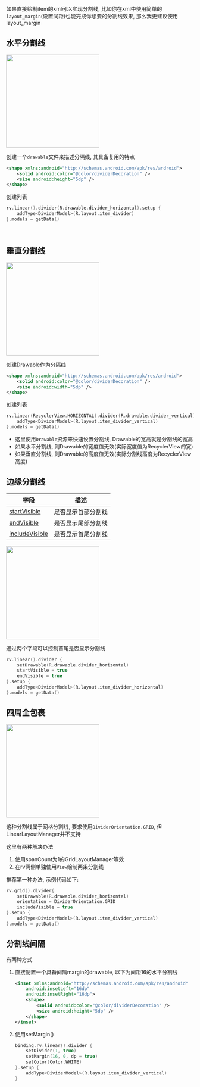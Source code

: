 如果直接绘制item的xml可以实现分割线, 比如你在xml中使用简单的`layout_margin`(设置间距)也能完成你想要的分割线效果, 那么我更建议使用layout_margin


## 水平分割线

<img src="https://i.loli.net/2021/08/14/IoBfnz6ERXVHlq3.png" width="250" />

创建一个`drawable`文件来描述分隔线, 其具备复用的特点

```xml
<shape xmlns:android="http://schemas.android.com/apk/res/android">
    <solid android:color="@color/dividerDecoration" />
    <size android:height="5dp" />
</shape>
```

创建列表

```kotlin
rv.linear().divider(R.drawable.divider_horizontal).setup {
    addType<DividerModel>(R.layout.item_divider)
}.models = getData()
```

<br>

## 垂直分割线

<img src="https://i.loli.net/2021/08/14/rAeDXkfV6HxJUym.png" width="250"/>

创建Drawable作为分隔线
```xml
<shape xmlns:android="http://schemas.android.com/apk/res/android">
    <solid android:color="@color/dividerDecoration" />
    <size android:width="5dp" />
</shape>
```

创建列表
```kotlin
rv.linear(RecyclerView.HORIZONTAL).divider(R.drawable.divider_vertical).setup {
    addType<DividerModel>(R.layout.item_divider_vertical)
}.models = getData()
```


- 这里使用`Drawable`资源来快速设置分割线, Drawable的宽高就是分割线的宽高
- 如果水平分割线, 则Drawable的宽度值无效(实际宽度值为RecyclerView的宽)
- 如果垂直分割线, 则Drawable的高度值无效(实际分割线高度为RecyclerView高度)


## 边缘分割线

| 字段 | 描述 |
|-|-|
| [startVisible](api/-b-r-v/com.drake.brv/-default-decoration/index.html#-2091559976%2FProperties%2F-900954490) | 是否显示首部分割线 |
| [endVisible](api/-b-r-v/com.drake.brv/-default-decoration/index.html#-377591023%2FProperties%2F-900954490) | 是否显示尾部分割线 |
| [includeVisible](api/-b-r-v/com.drake.brv/-default-decoration/index.html#1716094302%2FProperties%2F-900954490) | 是否显示首尾分割线 |

<img src="https://i.loli.net/2021/08/14/iL5epWdOQKnwZAc.png" width="250"/>

通过两个字段可以控制首尾是否显示分割线

```kotlin hl_lines="3 4"
rv.linear().divider {
    setDrawable(R.drawable.divider_horizontal)
    startVisible = true
    endVisible = true
}.setup {
    addType<DividerModel>(R.layout.item_divider_horizontal)
}.models = getData()
```

## 四周全包裹

<img src="https://i.loli.net/2021/08/14/lGSOPdg5A8WInoL.png" width="250"/>

这种分割线属于网格分割线, 要求使用`DividerOrientation.GRID`, 但LinearLayoutManager并不支持

这里有两种解决办法

1. 使用spanCount为1的GridLayoutManager等效
1. 在rv两侧单独使用`View`绘制两条分割线

推荐第一种办法, 示例代码如下:

```kotlin
rv.grid().divider{
    setDrawable(R.drawable.divider_horizontal)
    orientation = DividerOrientation.GRID
    includeVisible = true
}.setup {
    addType<DividerModel>(R.layout.item_divider_vertical)
}.models = getData()
```

## 分割线间隔

有两种方式

1. 直接配置一个具备间隔margin的drawable, 以下为间距16的水平分割线

    ```xml
    <inset xmlns:android="http://schemas.android.com/apk/res/android"
        android:insetLeft="16dp"
        android:insetRight="16dp">
        <shape>
            <solid android:color="@color/dividerDecoration" />
            <size android:height="5dp" />
        </shape>
    </inset>
    ```

2. 使用setMargin()

    ```kotlin
    binding.rv.linear().divider {
        setDivider(1, true)
        setMargin(16, 0, dp = true)
        setColor(Color.WHITE)
    }.setup {
        addType<DividerModel>(R.layout.item_divider_vertical)
    }
    ```

